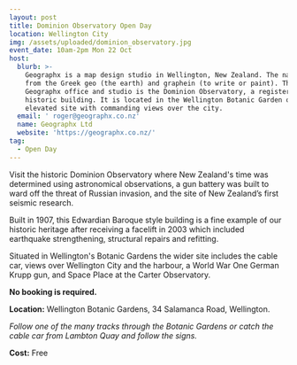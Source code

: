 ```yaml
---
layout: post
title: Dominion Observatory Open Day
location: Wellington City
img: /assets/uploaded/dominion_observatory.jpg
event_date: 10am-2pm Mon 22 Oct
host:
  blurb: >-
    Geographx is a map design studio in Wellington, New Zealand. The name comes
    from the Greek geo (the earth) and graphein (to write or paint). The
    Geographx office and studio is the Dominion Observatory, a registered
    historic building. It is located in the Wellington Botanic Garden on an
    elevated site with commanding views over the city. 
  email: ' roger@geographx.co.nz'
  name: Geographx Ltd
  website: 'https://geographx.co.nz/'
tag:
  - Open Day
---
```

Visit the historic Dominion Observatory where New Zealand's time was determined using astronomical observations, a gun battery was built to ward off the threat of Russian invasion, and the site of New Zealand’s first seismic research.

Built in 1907, this Edwardian Baroque style building is a fine example of our historic heritage after receiving a facelift in 2003 which included earthquake strengthening, structural repairs and refitting. 

Situated in Wellington's Botanic Gardens the wider site includes the cable car, views over Wellington City and the harbour, a World War One German Krupp gun, and Space Place at the Carter Observatory. 

**No booking is required.** 

**Location:** Wellington Botanic Gardens, 34 Salamanca Road, Wellington.

_Follow one of the many tracks through the Botanic Gardens or catch the cable car from Lambton Quay and follow the signs._

**Cost:** Free
